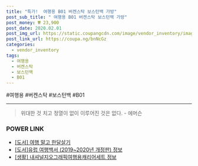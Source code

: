 ```yaml
--- 
title: "특가!  여행용 B01 버켄스탁 보스턴백 가방" 
post_sub_title: " 여행용 B01 버켄스탁 보스턴백 가방" 
post_money: ₩ 23,900 
post_date: 2020.02.01 
post_img_url: https://static.coupangcdn.com/image/vendor_inventory/images/2019/03/19/14/9/d2558ccb-cb0f-4872-b027-582668cb1bb9.jpg 
post_link_url: https://coupa.ng/bnNcGz 
categories: 
  - vendor_inventory 
tags: 
  - 여행용 
  - 버켄스탁 
  - 보스턴백 
  - B01 
--- 
```

  #여행용 #버켄스탁 #보스턴백 #B01 
<hr> 

> 위대한 것 치고 정열이 없이 이루어진 것은 없다. - 에머슨 


### POWER LINK

* <a href="https://blog.naver.com/sakai111/221777511494" target="_blank">[도서] 여행 말고 한달살기</a>
* <a href="https://blog.naver.com/fasyy4321/221772488558" target="_blank">[도서]유럽 여행백서 (2019~2020년 개정판) 정보</a>
* <a href="https://blog.naver.com/fash111/221767540410" target="_blank"> [생활] 내셔널지오그래픽여행용캐리어세트 정보 </a>
